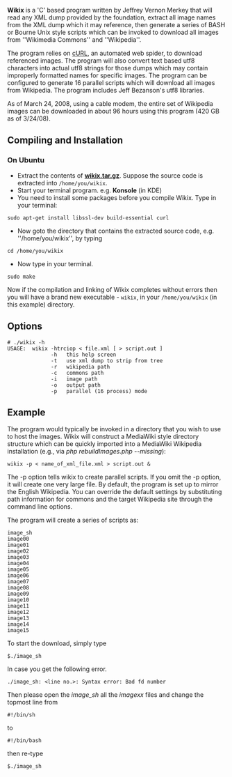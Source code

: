 **Wikix** is a 'C' based program written by Jeffrey Vernon Merkey that will read any XML dump provided by the foundation, extract all image names from the XML dump which it may reference, then generate a series of BASH or Bourne Unix style scripts which can be invoked to download all images from ''Wikimedia Commons'' and ''Wikipedia''.

The program relies on [cURL](http://curl.haxx.se/), an automated web spider, to download referenced images.  The program will also convert text based utf8 characters into actual utf8 strings for those dumps which may contain improperly formatted names for specific images.  The program can be configured to generate 16 parallel scripts which will download all images from Wikipedia.  The program includes Jeff Bezanson's utf8 libraries.

As of March 24, 2008, using a cable modem, the entire set of Wikipedia images can be downloaded in about 96 hours using this program (420 GB as of 3/24/08).  

## Compiling and Installation

### On Ubuntu

* Extract the contents of **[wikix.tar.gz](https://github.com/mattrude/wikix/archive/master.tar.gz)**. Suppose the source code is extracted into `/home/you/wikix`.
* Start your terminal program. e.g. **Konsole** (in KDE)
* You need to install some packages before you compile Wikix. Type in your terminal:

`sudo apt-get install libssl-dev build-essential curl`

* Now goto the directory that contains the extracted source code, e.g. ''/home/you/wikix'', by typing

`cd /home/you/wikix`

* Now type in your terminal.

`sudo make`

Now if the compilation and linking of Wikix completes without errors then you will have a brand new executable - `wikix`, in your `/home/you/wikix` (in this example) directory.

## Options

    # ./wikix -h
    USAGE:  wikix -htrciop < file.xml [ > script.out ]
                  -h   this help screen
                  -t   use xml dump to strip from tree
                  -r   wikipedia path
                  -c   commons path
                  -i   image path
                  -o   output path
                  -p   parallel (16 process) mode

## Example

The program would typically be invoked in a directory that you wish to use to host the images.  Wikix will construct a MediaWiki style directory structure which can be quickly imported into a MediaWiki Wikipedia installation (e.g., via *php rebuildImages.php --missing*):

    wikix -p < name_of_xml_file.xml > script.out &

The -p option tells wikix to create parallel scripts.  If you omit the -p option, it will create one very large file.  By default, the program is set up to mirror the English Wikipedia.  You can override the default settings by substituting path information for commons and the target Wikipedia site through the command line options.

The program will create a series of scripts as:

    image_sh
    image00
    image01
    image02
    image03
    image04
    image05
    image06
    image07
    image08
    image09
    image10
    image11
    image12
    image13
    image14
    image15

To start the download, simply type

    $./image_sh

In case you get the following error.

    ./image_sh: <line no.>: Syntax error: Bad fd number

Then please open the *image_sh* all the *imagexx* files and change the topmost line from

    #!/bin/sh

to

    #!/bin/bash

then re-type

    $./image_sh
